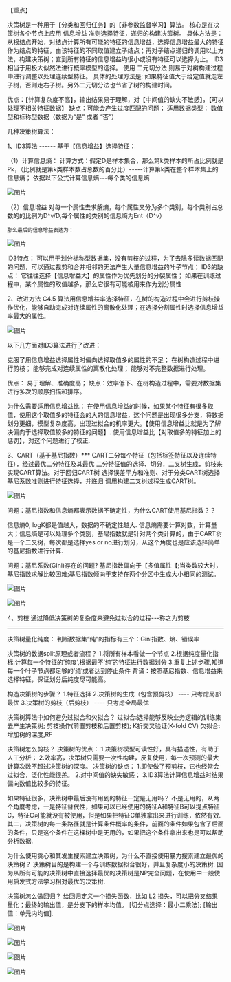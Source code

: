 【重点】

决策树是一种用于【分类和回归任务】的【非参数监督学习】算法。 
核心是在决策树各个节点上应用 信息增益 准则选择特征，递归的构建决策树。
具体方法是：从根结点开始，对结点计算所有可能的特征的信息增益，选择信息增益最大的特征作为结点的特征，由该特征的不同取值建立子结点；再对子结点递归的调用以上方法，构建决策树；直到所有特征的信息增益均很小或没有特征可以选择为止。
ID3相当于用极大似然法进行概率模型的选择。
使用 二元切分法 则易于对树构建过程中进行调整以处理连续型特征。
具体的处理方法是: 如果特征值大于给定值就走左子树，否则走右子树。另外二元切分法也节省了树的构建时间。


优点：【计算复杂度不高】，输出结果易于理解，对【中间值的缺失不敏感】，【可以处理不相关特征数据】
缺点：可能会产生过度匹配的问题；
适用数据类型： 数值型和标称型数据（数据为“是” 或者 “否”）


几种决策树算法：

1、ID3算法 ------ 基于【信息增益】选择特征；

（1）计算信息熵：
  计算方式：假定D是样本集合，那么第k类样本的所占比例就是Pk，（比例就是第k类样本数占总数的百分比）-----计算第k类在整个样本集上的信息熵；
      依据以下公式计算信息熵---每个类的信息熵
      
 ![图片](https://user-images.githubusercontent.com/38878365/180675725-b074508b-a9bc-40af-b7a5-718e18269baa.png)

（2）信息增益 
    对每一个属性去求解熵，每个属性又分为多个类别，每个类别占总数的的比例为D^v/D,每个属性的类别的信息熵为Ent（D^v）

    那么最后的信息增益表达为：
    
 ![图片](https://user-images.githubusercontent.com/38878365/180676577-c2747497-8847-4c9f-8e67-b542e4bda188.png)

ID3特点： 可以用于划分标称型数据集，没有剪枝的过程，为了去除多读数据匹配的问题，可以通过裁剪和合并相邻的无法产生大量信息增益的叶子节点；
ID3的缺点： 它往往选择【信息增益大】的属性作为优先划分的分裂属性； 如果在训练过程中，某个属性的取值越多，那么它很有可能被用来作为划分属性




2、改进方法 C4.5
算法用信息增益率选择特征，在树的构造过程中会进行剪枝操作优化，能够自动完成对连续属性的离散化处理；在选择分割属性时选择信息增益率最大的属性。

![图片](https://user-images.githubusercontent.com/38878365/180676869-26e5e140-55c8-44ae-81b3-c4b2d7c45591.png)

以下几方面对ID3算法进行了改进：

克服了用信息增益选择属性时偏向选择取值多的属性的不足；
在树构造过程中进行剪枝；
能够完成对连续属性的离散化处理；
能够对不完整数据进行处理。


优点： 易于理解、准确度高；
缺点：效率低下、在树构造过程中，需要对数据集进行多次的顺序扫描和排序。

为什么需要适用信息增益比：
在使用信息增益的时候，如果某个特征有很多取值，使用这个取值多的特征会的大的信息增益，这个问题是出现很多分支，将数据划分更细，模型复杂度高，出现过拟合的机率更大。【使用信息增益比就是为了解决偏向于选择取值较多的特征的问题】. 使用信息增益比【对取值多的特征加上的惩罚】，对这个问题进行了校正.




3、CART（基于基尼指数）***
CART二分每个特征（包括标签特征以及连续特征），经过最优二分特征及其最优
二分特征值的选择、切分，二叉树生成，剪枝来实现CART算法。对于回归CART树
选择误差平方和准则、对于分类CART树选择基尼系数准则进行特征选择，并递归
调用构建二叉树过程生成CART树。

![图片](https://user-images.githubusercontent.com/38878365/180678977-9ccb8f81-87cb-43d6-a4ac-b3310a75469f.png)

问题：基尼指数和信息熵都表示数据不确定性，为什么CART使用基尼指数？？

信息熵0, logK都是值越大，数据的不确定性越大. 信息熵需要计算对数，计算量大；信息熵是可以处理多个类别，基尼指数就是针对两个类计算的，由于CART树是一个二叉树，每次都是选择yes or no进行划分，从这个角度也是应该选择简单的基尼指数进行计算.

问题：基尼系数(Gini)存在的问题?
基尼指数偏向于【多值属性【;当类数较大时，基尼指数求解比较困难;基尼指数倾向于支持在两个分区中生成大小相同的测试。

![图片](https://user-images.githubusercontent.com/38878365/180679139-0ee7f6c6-0f26-4337-b286-841d82d2eda4.png)

![图片](https://user-images.githubusercontent.com/38878365/180679185-d2283170-28c1-45e0-8c8c-13af0fa06d8d.png)

4、剪枝
通过降低决策树的复杂度来避免过拟合的过程---称之为剪枝

****************************************************************************************************************************************
决策树量化纯度：
判断数据集“纯”的指标有三个：Gini指数、熵、错误率

决策树的数据split原理或者流程？
1.将所有样本看做一个节点
2.根据纯度量化指标.计算每一个特征的’纯度’,根据最不’纯’的特征进行数据划分
3.重复上述步骤,知道每一个叶子节点都足够的’纯’或者达到停止条件
背诵：按照基尼指数、信息增益来选择特征，保证划分后纯度尽可能高。


构造决策树的步骤？
1.特征选择
2.决策树的生成（包含预剪枝）  ---- 只考虑局部最优
3.决策树的剪枝（后剪枝）      ---- 只考虑全局最优


决策树算法中如何避免过拟合和欠拟合？‍
过拟合:选择能够反映业务逻辑的训练集去产生决策树;
剪枝操作(前置剪枝和后置剪枝); K折交叉验证(K-fold CV)
欠拟合:增加树的深度,RF



决策树怎么剪枝？
决策树的优点：
1.决策树模型可读性好，具有描述性，有助于人工分析；
2.效率高，决策树只需要一次性构建，反复使用，每一次预测的最大计算次数不超过决策树的深度。
决策树的缺点：
1.即使做了预剪枝，它也经常会过拟合，泛化性能很差。
2.对中间值的缺失敏感；
3.ID3算法计算信息增益时结果偏向数值比较多的特征。




如果特征很多，决策树中最后没有用到的特征一定是无用吗？
不是无用的，从两个角度考虑，一是特征替代性，如果可以已经使用的特征A和特征B可以提点特征C，特征C可能就没有被使用，但是如果把特征C单独拿出来进行训练，依然有效. 其二，决策树的每一条路径就是计算条件概率的条件，前面的条件如果包含了后面的条件，只是这个条件在这棵树中是无用的，如果把这个条件拿出来也是可以帮助分析数据.


为什么使用贪心和其发生搜索建立决策树，为什么不直接使用暴力搜索建立最优的决策树？
决策树目的是构建一个与训练数据拟合很好，并且复杂度小的决策树. 因为从所有可能的决策树中直接选择最优的决策树是NP完全问题，在使用中一般使用启发式方法学习相对最优的决策树.



决策树怎么做回归？
给回归定义一个损失函数，比如 L2 损失，可以把分叉结果量化；最终的输出值，是分支下的样本均值。 [切分点选择：最小二乘法]; [输出值：单元内均值].


![图片](https://user-images.githubusercontent.com/38878365/180679724-a28d8a5b-a25a-4daf-9904-83e617b13eb5.png)

![图片](https://user-images.githubusercontent.com/38878365/180679802-3f59e090-c653-4623-91d2-49d444278bd4.png)


![图片](https://user-images.githubusercontent.com/38878365/180679838-893392ab-6b97-41c6-9d01-b4c45214365c.png)

![图片](https://user-images.githubusercontent.com/38878365/180679896-bc74d12a-fba4-499d-a4c6-05ad784eba5c.png)

